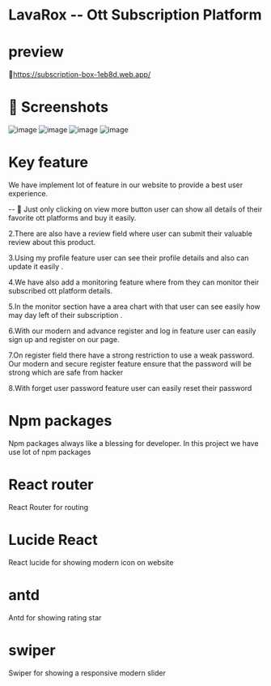 # LavaRox -- Ott Subscription Platform

# preview 
👀https://subscription-box-1eb8d.web.app/

# 📸 Screenshots

![image](https://github.com/user-attachments/assets/bef449f4-c55c-4af6-95c0-353c3dc865e4)
![image](https://github.com/user-attachments/assets/816ac320-c02a-4333-946d-94759edd5eed)
![image](https://github.com/user-attachments/assets/fcc6dfbb-fc01-4e66-869d-fe12e9a6c64b)
![image](https://github.com/user-attachments/assets/0855b539-a9e3-4847-a938-1a5bd30aab1e)



# Key feature 

We have implement lot of feature in our website to provide a best user experience.

-- 🔐 Just only clicking on view more button user can show all details of their favorite ott platforms and buy it easily.

2.There are also have a review field where user can submit their valuable review about this product.

3.Using my profile feature user can see their profile details and also can update it easily .

4.We have also add a monitoring feature where from they can monitor their subscribed ott platform details.

5.In the monitor section have a area chart with that user can see easily how may day left of their subscription . 

6.With our modern and advance register and log in feature user can easily sign up and register on our page.

7.On register field there have a strong restriction to use a weak password. Our modern and secure register feature ensure that the password will be strong which are safe from hacker

8.With forget user password feature user can easily reset their password






# Npm packages

Npm packages always like a blessing for developer. In this project we have use lot of npm packages 

# React router 

React Router for routing

# Lucide React

React lucide for showing modern icon on website

# antd 

Antd for showing rating star

# swiper 

Swiper for showing a responsive modern slider






